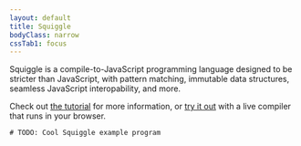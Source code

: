 ```yaml
---
layout: default
title: Squiggle
bodyClass: narrow
cssTab1: focus
---
```


Squiggle is a compile-to-JavaScript programming language designed to be stricter
than JavaScript, with pattern matching, immutable data structures, seamless
JavaScript interopability, and more.

Check out [the tutorial](tutorial) for more information, or [try it out](try)
with a live compiler that runs in your browser.

    # TODO: Cool Squiggle example program
